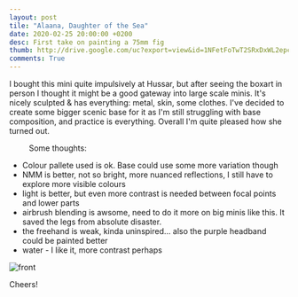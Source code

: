 ```yaml
---
layout: post
tile: "Alaana, Daughter of the Sea"
date: 2020-02-25 20:00:00 +0200
desc: First take on painting a 75mm fig
thumb: http://drive.google.com/uc?export=view&id=1NFetFoTwT2SRxDxWL2epcB-F2sNbAlwM
comments: True
---
```


I bought this mini quite impulsively at Hussar, but after seeing the boxart in person I thought it might be a good gateway into large scale minis.
It's nicely sculpted & has everything: metal, skin, some clothes. I've decided to create some bigger scenic base for it as I'm still struggling with base
composition, and practice is everything. Overall I'm quite pleased how she turned out.

&nbsp;&nbsp;&nbsp;&nbsp;&nbsp;&nbsp;&nbsp;&nbsp;
Some thoughts:
*  Colour pallete used is ok. Base could use some more variation though
*  NMM is better, not so bright, more nuanced reflections, I still have to explore more visible colours
*  light is better, but even more contrast is needed between focal points and lower parts 
*  airbrush blending is awsome, need to do it more on big minis like this. It saved the legs from absolute disaster.
*  the freehand is weak, kinda uninspired... also the purple headband could be painted better
*  water - I like it, more contrast perhaps 

![front](http://www.coolminiornot.com/pics/pics16/img5e492aa2c93aa.jpg)

Cheers!
